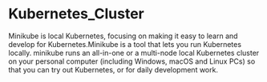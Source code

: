 # Kubernetes_Cluster
Minikube is local Kubernetes, focusing on making it easy to learn and develop for Kubernetes.Minikube is a tool that lets you run Kubernetes locally. minikube runs an all-in-one or a multi-node local Kubernetes cluster on your personal computer (including Windows, macOS and Linux PCs) so that you can try out Kubernetes, or for daily development work.





